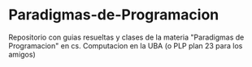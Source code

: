 # Paradigmas-de-Programacion
Repositorio con guias resueltas y clases de la materia "Paradigmas de Programacion" en cs. Computacion en la UBA (o PLP plan 23 para los amigos)
